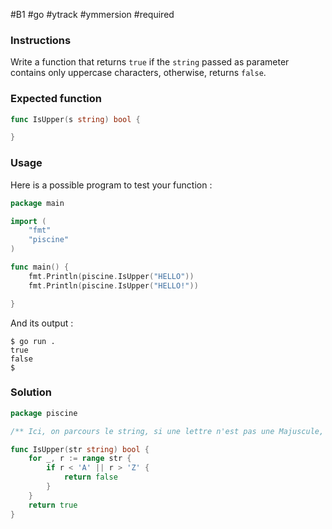 #B1 #go #ytrack #ymmersion #required 

### Instructions

Write a function that returns `true` if the `string` passed as parameter contains only uppercase characters, otherwise, returns `false`.

### Expected function

```go
func IsUpper(s string) bool {

}
```

### Usage

Here is a possible program to test your function :

```go
package main

import (
	"fmt"
	"piscine"
)

func main() {
	fmt.Println(piscine.IsUpper("HELLO"))
	fmt.Println(piscine.IsUpper("HELLO!"))

}
```

And its output :

```console
$ go run .
true
false
$
```

### Solution

```go
package piscine

/** Ici, on parcours le string, si une lettre n'est pas une Majuscule, ça retourne faux, sinon vraie **/

func IsUpper(str string) bool {
	for _, r := range str {
		if r < 'A' || r > 'Z' {
			return false
		}
	}
	return true
}
```